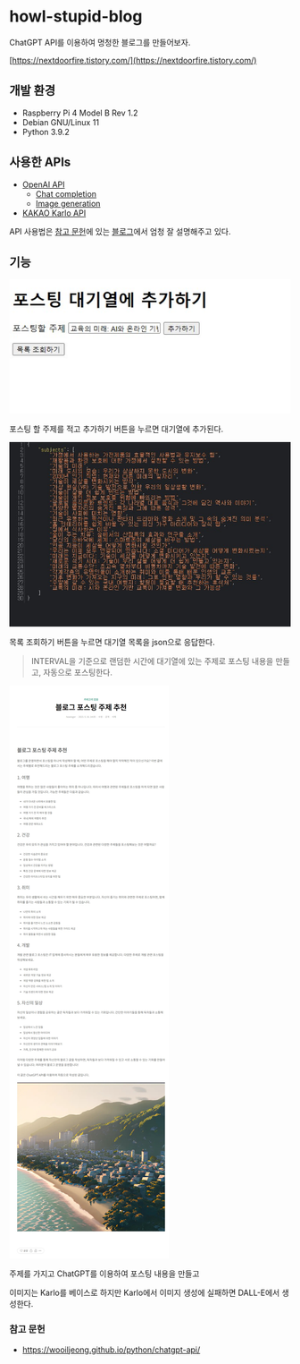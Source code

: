 # howl-stupid-blog

ChatGPT API를 이용하여 멍청한 블로그를 만들어보자.

[https://nextdoorfire.tistory.com/](https://nextdoorfire.tistory.com/)

## 개발 환경

- Raspberry Pi 4 Model B Rev 1.2
- Debian GNU/Linux 11
- Python 3.9.2

## 사용한 APIs
- [OpenAI API](https://platform.openai.com/docs/introduction)
  - [Chat completion](https://platform.openai.com/docs/guides/chat)
  - [Image generation](https://platform.openai.com/docs/guides/images)
- [KAKAO Karlo API](https://developers.kakao.com/docs/latest/ko/karlo/common)

API 사용법은 [참고 문헌](#참고-문헌)에 있는 [블로그](https://wooiljeong.github.io/python/chatgpt-api/)에서 엄청 잘 설명해주고 있다.

## 기능

![index](img/index.jpg)

포스팅 할 주제를 적고 추가하기 버튼을 누르면 대기열에 추가된다.

![subjects](img/subjects.jpg)

목록 조회하기 버튼을 누르면 대기열 목록을 json으로 응답한다.

> INTERVAL을 기준으로 랜덤한 시간에 대기열에 있는 주제로 포스팅 내용을 만들고, 자동으로 포스팅한다.

![post](img/post.jpg)

주제를 가지고 ChatGPT를 이용하여 포스팅 내용을 만들고

이미지는 Karlo를 베이스로 하지만 Karlo에서 이미지 생성에 실패하면 DALL-E에서 생성한다.

### 참고 문헌
- https://wooiljeong.github.io/python/chatgpt-api/